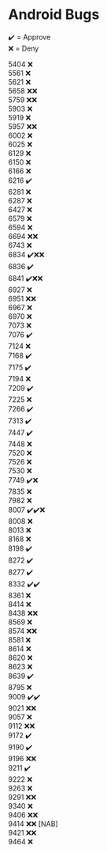 # Android Bugs

✔️ = Approve  
❌ = Deny

5404 ❌  
5561 ❌  
5621 ❌  
5658 ❌❌  
5759 ❌❌  
5903 ❌  
5919 ❌  
5957 ❌❌  
6002 ❌  
6025 ❌  
6129 ❌  
6150 ❌  
6166 ❌  
6216 ✔️  
6281 ❌  
6287 ❌  
6427 ❌  
6579 ❌  
6594 ❌  
6694 ❌❌  
6743 ❌  
6834 ✔️❌❌  
6836 ✔️  
6841 ✔️❌❌  
6927 ❌  
6951 ❌❌  
6967 ❌  
6970 ❌  
7073 ❌  
7076 ✔️  
7124 ❌  
7168 ✔️  
7175 ✔️  
7194 ❌  
7209 ✔️  
7225 ❌  
7266 ✔️  
7313 ✔️  
7447 ✔️  
7448 ❌  
7520 ❌  
7526 ❌  
7530 ❌  
7749 ✔️❌  
7835 ❌  
7982 ❌  
8007 ✔️✔️❌  
8008 ❌  
8013 ❌  
8168 ❌  
8198 ✔️  
8272 ✔️  
8277 ✔️  
8332 ✔️✔️  
8361 ❌  
8414 ❌  
8438 ❌❌  
8569 ❌  
8574 ❌❌  
8581 ❌  
8614 ❌  
8620 ❌  
8623 ❌  
8639 ✔️  
8795 ❌  
9009 ✔️✔️  
9021 ❌❌  
9057 ❌  
9112 ❌❌  
9172 ✔️  
9190 ✔️  
9196 ❌❌  
9211 ✔️  
9222 ❌  
9263 ❌  
9291 ❌❌  
9340 ❌  
9406 ❌❌  
9414 ❌❌ [NAB]  
9421 ❌❌  
9464 ❌
